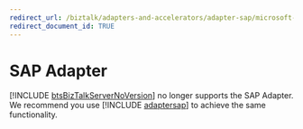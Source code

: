 ```yaml
---
redirect_url: /biztalk/adapters-and-accelerators/adapter-sap/microsoft-biztalk-adapter-for-mysap-business-suite-documentation
redirect_document_id: TRUE
--- 
```


# SAP Adapter
[!INCLUDE [btsBizTalkServerNoVersion](../includes/btsbiztalkservernoversion-md.md)] no longer supports the SAP Adapter. We recommend you use [!INCLUDE [adaptersap](../includes/adaptersap-md.md)] to achieve the same functionality.  
  
 
